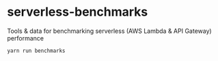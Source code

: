 # serverless-benchmarks

Tools & data for benchmarking serverless (AWS Lambda & API Gateway) performance

`yarn run benchmarks`
